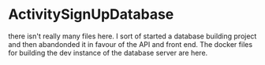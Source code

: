 # ActivitySignUpDatabase
there isn't really many files here.  I sort of started a database building project and then abandonded it in favour of the API and front end.  The docker files for building the dev instance of the database server are here.